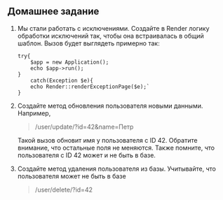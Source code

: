 ## Домашнее задание

1. Мы стали работать с исключениями. Создайте в Render логику обработки исключений так, чтобы она встраивалась в общий шаблон. Вызов будет выглядеть примерно так:

    ```
    try{
        $app = new Application();
        echo $app->run();
    }
        catch(Exception $e){
        echo Render::renderExceptionPage($e);`
    }
    ```

2. Создайте метод обновления пользователя новыми данными. Например,

    >/user/update/?id=42&name=Петр

    Такой вызов обновит имя у пользователя с ID 42. Обратите внимание, что остальные поля не меняются. Также помните, что пользователя с ID 42 может и не быть в базе.

3. Создайте метод удаления пользователя из базы. Учитывайте, что пользователя может не быть в базе
    >/user/delete/?id=42